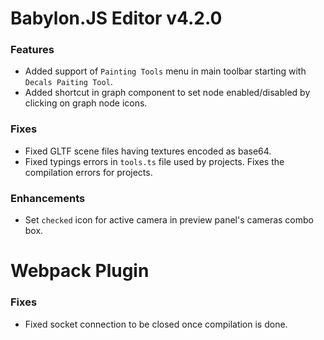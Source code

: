 # Babylon.JS Editor v4.2.0

### Features
- Added support of `Painting Tools` menu in main toolbar starting with `Decals Paiting Tool`.
- Added shortcut in graph component to set node enabled/disabled by clicking on graph node icons.

### Fixes
- Fixed GLTF scene files having textures encoded as base64.
- Fixed typings errors in `tools.ts` file used by projects. Fixes the compilation errors for projects.

### Enhancements
- Set `checked` icon for active camera in preview panel's cameras combo box.

# Webpack Plugin

### Fixes
- Fixed socket connection to be closed once compilation is done.
